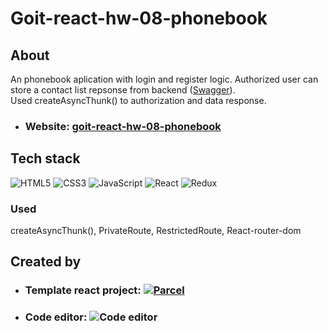 # Goit-react-hw-08-phonebook

## About
An phonebook aplication with login and register logic. Authorized user can store a contact list repsonse from backend ([Swagger](https://connections-api.herokuapp.com/docs/)).<br>
Used createAsyncThunk() to authorization and data response.

- ### Website: [goit-react-hw-08-phonebook](https://phonebook-react-redux-usermenu-mm.netlify.app/)

## Tech stack
![HTML5](https://img.shields.io/badge/html5-%23E34F26.svg?style=for-the-badge&logo=html5&logoColor=white)
![CSS3](https://img.shields.io/badge/css3-%231572B6.svg?style=for-the-badge&logo=css3&logoColor=white)
![JavaScript](https://img.shields.io/badge/javascript-%23323330.svg?style=for-the-badge&logo=javascript&logoColor=%23F7DF1E)
![React](https://img.shields.io/badge/react-%2320232a.svg?style=for-the-badge&logo=react&logoColor=%2361DAFB)
![Redux](https://img.shields.io/badge/redux-%23593d88.svg?style=for-the-badge&logo=redux&logoColor=white)

### Used
  createAsyncThunk(), PrivateRoute, RestrictedRoute, React-router-dom
  

## Created by 
   - ### Template react project: [![Parcel](https://badges.aleen42.com/src/parcel.svg)](https://github.com/goitacademy/react-homework-template/blob/main/README.pl.md) <br>
- ### Code editor: ![Code editor](https://badges.aleen42.com/src/visual_studio_code.svg)
